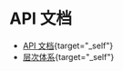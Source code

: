 # API 文档

* [API 文档](/api/index.html){target="_self"}
* [层次体系](/api/hierarchy.html){target="_self"}


